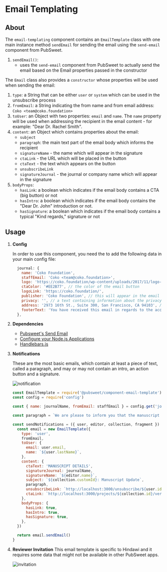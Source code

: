 # Email Templating

## About

The `email-templating` component contains an `EmailTemplate` class with one main instance method `sendEmail` for sending the email using the `send-email` component from PubSweet.

1.  `sendEmail()`:
    - uses the `send-email` component from PubSweet to actually send the email based on the Email properties passed in the constructor

The `Email` class also provides a `constructor` whose properties will be used when sending the email:

1.  `type`: a String that can be either `user` or `system` which can be used in the unsubscribe process
2.  `fromEmail`: a String indicating the from name and from email address: `Coko <team@coko.foundation>`
3.  `toUser`: an Object with two properties: `email` and `name`. The `name` property will be used when addressing the recipient in the email content - for example: "Dear Dr. Rachel Smith".
4.  `content`: an Object which contains properties about the email:
    - `subject`
    - `paragraph`: the main text part of the email body which informs the recipient
    - `signatureName` - the name which will appear in the signature
    - `ctaLink` - the URL which will be placed in the button
    - `ctaText` - the text which appears on the button
    - `unsubscribeLink`
    - `signatureJournal` - the journal or company name which will appear in the signature
5.  `bodyProps`:
    - `hasLink`: a boolean which indicates if the email body contains a CTA (big button) or not
    - `hasIntro`: a boolean which indicates if the email body contains the "Dear Dr. John" introduction or not.
    - `hasSignature`: a boolean which indicates if the email body contains a typical "Kind regards," signature or not

## Usage

1.  **Config**

    In order to use this component, you need the to add the following data in your main config file:

    ```javascript
      journal: {
        name: 'Coko Foundation',
        staffEmail: 'Coko <team@coko.foundation>',
        logo: 'https://coko.foundation/wp-content/uploads/2017/11/logo-coko.png',
        ctaColor: '#EE2B77', // the color of the email button
        logoLink: 'https://coko.foundation/',
        publisher: 'Coko Foundation', // this will appear in the email footer
        privacy: '', // a text containing information about the privacy policy that will appear in the email footer
        address: '2973 16th St., Suite 300, San Francisco, CA 94103', // the address in the footer
        footerText: 'You have received this email in regards to the account creation, submission, or peer review process of a paper submitted to a journal published by Coko Foundation.'
      },
    ```

1.  **Dependencies**

    - [Pubsweet's Send Email](https://www.npmjs.com/package/@pubsweet/component-send-email)
    - [Configure your Node.js Applications](https://www.npmjs.com/package/config)
    - [Handlebars.js](https://www.npmjs.com/package/handlebars)

1.  **Notifications**

    These are the most basic emails, which contain at least a piece of text, called a paragraph, and may or may not contain an intro, an action button and a signature.

    ![notification](https://gitlab.coko.foundation/xpub/xpub-faraday/uploads/27cb6acc8ff4a07758f55e5ea0504d28/notification.png)

    ```javascript
    const EmailTemplate = require('@pubsweet/component-email-template')
    const config = require('config')

    const { name: journalName, fromEmail: staffEmail } = config.get('journal')

    const paragraph = `We are please to inform you that the manuscript has passed the technical check process and is now submitted. Please click the link below to access the manuscript.`

    const sendNotifications = ({ user, editor, collection, fragment }) => {
      const email = new EmailTemplate({
        type: 'user',
        fromEmail,
        toUser: {
          email: user.email,
          name: `${user.lastName}`,
        },
        content: {
          ctaText: 'MANUSCRIPT DETAILS',
          signatureJournal: journalName,
          signatureName: `${editor.name}`,
          subject: `${collection.customId}: Manuscript Update`,
          paragraph,
          unsubscribeLink: `http://localhost:3000/unsubscribe/${user.id}`,
          ctaLink: `http://localhost:3000/projects/${collection.id}/versions/${fragment.id}/details`,
        },
        bodyProps: {
          hasLink: true,
          hasIntro: true,
          hasSignature: true,
        },
      })

      return email.sendEmail()
    }
    ```

1.  **Reviewer Invitation**
    This email template is specific to Hindawi and it requires some data that might not be available in other PubSweet apps.

    ![invitation](https://gitlab.coko.foundation/xpub/xpub-faraday/uploads/438af32b5da5532ed2bd6ca46588be50/Screen_Shot_2018-08-14_at_12.49.37.png)
